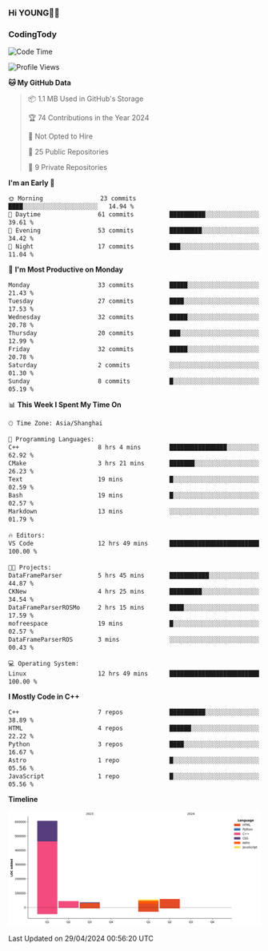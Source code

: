 <!--
**IHKYoung/IHKYoung** is a ✨ _special_ ✨ repository because its `README.md` (this file) appears on your GitHub profile.

Here are some ideas to get you started:

- 🔭 I’m currently working on ...
- 🌱 I’m currently learning ...
- 👯 I’m looking to collaborate on ...
- 🤔 I’m looking for help with ...
- 💬 Ask me about ...
- 📫 How to reach me: ...
- 😄 Pronouns: ...
- ⚡ Fun fact: ...
-->

### Hi YOUNG👋🏻


### CodingTody
<!--START_SECTION:waka-->
![Code Time](http://img.shields.io/badge/Code%20Time-11%20hrs%2032%20mins-blue)

![Profile Views](http://img.shields.io/badge/Profile%20Views-5-blue)

**🐱 My GitHub Data** 

> 📦 1.1 MB Used in GitHub's Storage 
 > 
> 🏆 74 Contributions in the Year 2024
 > 
> 🚫 Not Opted to Hire
 > 
> 📜 25 Public Repositories 
 > 
> 🔑 9 Private Repositories 
 > 
**I'm an Early 🐤** 

```text
🌞 Morning                23 commits          ████░░░░░░░░░░░░░░░░░░░░░   14.94 % 
🌆 Daytime                61 commits          ██████████░░░░░░░░░░░░░░░   39.61 % 
🌃 Evening                53 commits          █████████░░░░░░░░░░░░░░░░   34.42 % 
🌙 Night                  17 commits          ███░░░░░░░░░░░░░░░░░░░░░░   11.04 % 
```
📅 **I'm Most Productive on Monday** 

```text
Monday                   33 commits          █████░░░░░░░░░░░░░░░░░░░░   21.43 % 
Tuesday                  27 commits          ████░░░░░░░░░░░░░░░░░░░░░   17.53 % 
Wednesday                32 commits          █████░░░░░░░░░░░░░░░░░░░░   20.78 % 
Thursday                 20 commits          ███░░░░░░░░░░░░░░░░░░░░░░   12.99 % 
Friday                   32 commits          █████░░░░░░░░░░░░░░░░░░░░   20.78 % 
Saturday                 2 commits           ░░░░░░░░░░░░░░░░░░░░░░░░░   01.30 % 
Sunday                   8 commits           █░░░░░░░░░░░░░░░░░░░░░░░░   05.19 % 
```


📊 **This Week I Spent My Time On** 

```text
🕑︎ Time Zone: Asia/Shanghai

💬 Programming Languages: 
C++                      8 hrs 4 mins        ████████████████░░░░░░░░░   62.92 % 
CMake                    3 hrs 21 mins       ███████░░░░░░░░░░░░░░░░░░   26.23 % 
Text                     19 mins             █░░░░░░░░░░░░░░░░░░░░░░░░   02.59 % 
Bash                     19 mins             █░░░░░░░░░░░░░░░░░░░░░░░░   02.57 % 
Markdown                 13 mins             ░░░░░░░░░░░░░░░░░░░░░░░░░   01.79 % 

🔥 Editors: 
VS Code                  12 hrs 49 mins      █████████████████████████   100.00 % 

🐱‍💻 Projects: 
DataFrameParser          5 hrs 45 mins       ███████████░░░░░░░░░░░░░░   44.87 % 
CKNew                    4 hrs 25 mins       █████████░░░░░░░░░░░░░░░░   34.54 % 
DataFrameParserROSMo     2 hrs 15 mins       ████░░░░░░░░░░░░░░░░░░░░░   17.59 % 
mofreespace              19 mins             █░░░░░░░░░░░░░░░░░░░░░░░░   02.57 % 
DataFrameParserROS       3 mins              ░░░░░░░░░░░░░░░░░░░░░░░░░   00.43 % 

💻 Operating System: 
Linux                    12 hrs 49 mins      █████████████████████████   100.00 % 
```

**I Mostly Code in C++** 

```text
C++                      7 repos             ██████████░░░░░░░░░░░░░░░   38.89 % 
HTML                     4 repos             ██████░░░░░░░░░░░░░░░░░░░   22.22 % 
Python                   3 repos             ████░░░░░░░░░░░░░░░░░░░░░   16.67 % 
Astro                    1 repo              █░░░░░░░░░░░░░░░░░░░░░░░░   05.56 % 
JavaScript               1 repo              █░░░░░░░░░░░░░░░░░░░░░░░░   05.56 % 
```



**Timeline**

![Lines of Code chart](https://raw.githubusercontent.com/IHKYoung/IHKYoung/baseline/assets/bar_graph.png)


 Last Updated on 29/04/2024 00:56:20 UTC
<!--END_SECTION:waka-->
